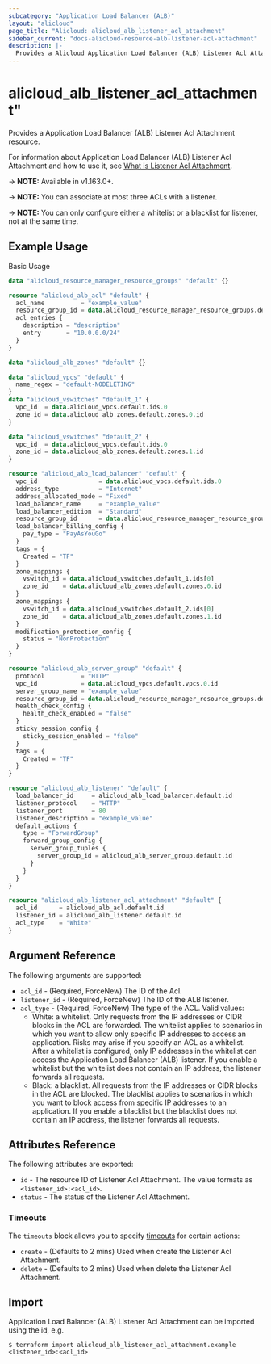```yaml
---
subcategory: "Application Load Balancer (ALB)"
layout: "alicloud"
page_title: "Alicloud: alicloud_alb_listener_acl_attachment"
sidebar_current: "docs-alicloud-resource-alb-listener-acl-attachment"
description: |-
  Provides a Alicloud Application Load Balancer (ALB) Listener Acl Attachment resource.
---
```


# alicloud\_alb\_listener\_acl\_attachment"

Provides a Application Load Balancer (ALB) Listener Acl Attachment resource.

For information about Application Load Balancer (ALB) Listener Acl Attachment and how to use it, see [What is Listener Acl Attachment](https://www.alibabacloud.com/help/en/server-load-balancer/latest/associateaclswithlistener).

-> **NOTE:** Available in v1.163.0+.

-> **NOTE:** You can associate at most three ACLs with a listener.

-> **NOTE:** You can only configure either a whitelist or a blacklist for listener, not at the same time.

## Example Usage

Basic Usage

```terraform
data "alicloud_resource_manager_resource_groups" "default" {}

resource "alicloud_alb_acl" "default" {
  acl_name          = "example_value"
  resource_group_id = data.alicloud_resource_manager_resource_groups.default.groups.0.id
  acl_entries {
    description = "description"
    entry       = "10.0.0.0/24"
  }
}

data "alicloud_alb_zones" "default" {}

data "alicloud_vpcs" "default" {
  name_regex = "default-NODELETING"
}
data "alicloud_vswitches" "default_1" {
  vpc_id  = data.alicloud_vpcs.default.ids.0
  zone_id = data.alicloud_alb_zones.default.zones.0.id
}

data "alicloud_vswitches" "default_2" {
  vpc_id  = data.alicloud_vpcs.default.ids.0
  zone_id = data.alicloud_alb_zones.default.zones.1.id
}

resource "alicloud_alb_load_balancer" "default" {
  vpc_id                 = data.alicloud_vpcs.default.ids.0
  address_type           = "Internet"
  address_allocated_mode = "Fixed"
  load_balancer_name     = "example_value"
  load_balancer_edition  = "Standard"
  resource_group_id      = data.alicloud_resource_manager_resource_groups.default.groups.0.id
  load_balancer_billing_config {
    pay_type = "PayAsYouGo"
  }
  tags = {
    Created = "TF"
  }
  zone_mappings {
    vswitch_id = data.alicloud_vswitches.default_1.ids[0]
    zone_id    = data.alicloud_alb_zones.default.zones.0.id
  }
  zone_mappings {
    vswitch_id = data.alicloud_vswitches.default_2.ids[0]
    zone_id    = data.alicloud_alb_zones.default.zones.1.id
  }
  modification_protection_config {
    status = "NonProtection"
  }
}

resource "alicloud_alb_server_group" "default" {
  protocol          = "HTTP"
  vpc_id            = data.alicloud_vpcs.default.vpcs.0.id
  server_group_name = "example_value"
  resource_group_id = data.alicloud_resource_manager_resource_groups.default.groups.0.id
  health_check_config {
    health_check_enabled = "false"
  }
  sticky_session_config {
    sticky_session_enabled = "false"
  }
  tags = {
    Created = "TF"
  }
}

resource "alicloud_alb_listener" "default" {
  load_balancer_id     = alicloud_alb_load_balancer.default.id
  listener_protocol    = "HTTP"
  listener_port        = 80
  listener_description = "example_value"
  default_actions {
    type = "ForwardGroup"
    forward_group_config {
      server_group_tuples {
        server_group_id = alicloud_alb_server_group.default.id
      }
    }
  }
}

resource "alicloud_alb_listener_acl_attachment" "default" {
  acl_id      = alicloud_alb_acl.default.id
  listener_id = alicloud_alb_listener.default.id
  acl_type    = "White"
}
```

## Argument Reference

The following arguments are supported:

* `acl_id` - (Required, ForceNew) The ID of the Acl.
* `listener_id` - (Required, ForceNew) The ID of the ALB listener.
* `acl_type` - (Required, ForceNew) The type of the ACL. Valid values: 
  - White: a whitelist. Only requests from the IP addresses or CIDR blocks in the ACL are forwarded. The whitelist applies to scenarios in which you want to allow only specific IP addresses to access an application. Risks may arise if you specify an ACL as a whitelist. After a whitelist is configured, only IP addresses in the whitelist can access the Application Load Balancer (ALB) listener. If you enable a whitelist but the whitelist does not contain an IP address, the listener forwards all requests. 
  - Black: a blacklist. All requests from the IP addresses or CIDR blocks in the ACL are blocked. The blacklist applies to scenarios in which you want to block access from specific IP addresses to an application. If you enable a blacklist but the blacklist does not contain an IP address, the listener forwards all requests.

## Attributes Reference

The following attributes are exported:

* `id` - The resource ID of Listener Acl Attachment. The value formats as `<listener_id>:<acl_id>`.
* `status` - The status of the Listener Acl Attachment.


### Timeouts

The `timeouts` block allows you to specify [timeouts](https://www.terraform.io/docs/configuration-0-11/resources.html#timeouts) for certain actions:

* `create` - (Defaults to 2 mins) Used when create the Listener Acl Attachment.
* `delete` - (Defaults to 2 mins) Used when delete the Listener Acl Attachment.

## Import

Application Load Balancer (ALB) Listener Acl Attachment can be imported using the id, e.g.

```shell
$ terraform import alicloud_alb_listener_acl_attachment.example <listener_id>:<acl_id>
```